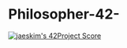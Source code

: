 # Philosopher-42-
[![jaeskim's 42Project Score](https://badge42.herokuapp.com/api/project/misaev/Philosophers)](https://github.com/JaeSeoKim/badge42)
